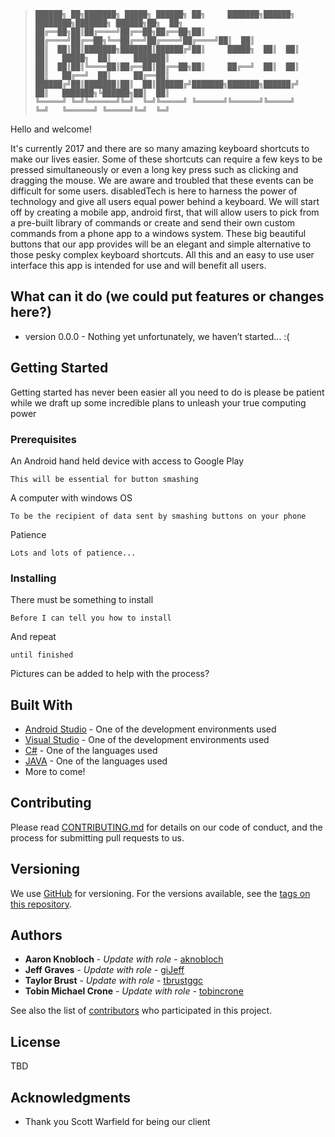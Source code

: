 > ```
>██████╗ ██╗███████╗ █████╗ ██████╗ ██╗     ███████╗██████╗ ████████╗███████╗ ██████╗██╗  ██╗
>██╔══██╗██║██╔════╝██╔══██╗██╔══██╗██║     ██╔════╝██╔══██╗╚══██╔══╝██╔════╝██╔════╝██║  ██║
>██║  ██║██║███████╗███████║██████╔╝██║     █████╗  ██║  ██║   ██║   █████╗  ██║     ███████║
>██║  ██║██║╚════██║██╔══██║██╔══██╗██║     ██╔══╝  ██║  ██║   ██║   ██╔══╝  ██║     ██╔══██║
>██████╔╝██║███████║██║  ██║██████╔╝███████╗███████╗██████╔╝   ██║   ███████╗╚██████╗██║  ██║
>╚═════╝ ╚═╝╚══════╝╚═╝  ╚═╝╚═════╝ ╚══════╝╚══════╝╚═════╝    ╚═╝   ╚══════╝ ╚═════╝╚═╝  ╚═╝
> ```

Hello and welcome!  

It's currently 2017 and there are so many amazing keyboard shortcuts to make our lives easier.  Some of these shortcuts can require a few keys to be pressed simultaneously or even a long key press such as clicking and dragging the mouse.  We are aware and troubled that these events can be difficult for some users.  disabledTech is here to harness the power of technology and give all users equal power behind a keyboard.  We will start off by creating a mobile app, android first, that will allow users to pick from a pre-built library of commands or create and send their own custom commands from a phone app to a windows system.  These big beautiful buttons that our app provides will be an elegant and simple alternative to those pesky complex keyboard shortcuts.  All this and an easy to use user interface this app is intended for use and will benefit all users.

## What can it do (we could put features or changes here?)

* version 0.0.0 - Nothing yet unfortunately, we haven’t started... :(

## Getting Started

Getting started has never been easier all you need to do is please be patient while we draft up some incredible plans to unleash your true computing power

### Prerequisites

An Android hand held device with access to Google Play

```
This will be essential for button smashing
```
A computer with windows OS

```
To be the recipient of data sent by smashing buttons on your phone
```
Patience

```
Lots and lots of patience...
```


### Installing

There must be something to install

```
Before I can tell you how to install
```

And repeat

```
until finished
```

Pictures can be added to help with the process?



## Built With

* [Android Studio](https://developer.android.com/studio/index.html) - One of the development environments used
* [Visual Studio](https://www.visualstudio.com/) - One of the development environments used
* [C#](https://docs.microsoft.com/en-us/dotnet/csharp/csharp) - One of the languages used
* [JAVA](http://docs.oracle.com/javase/8/) - One of the languages used
* More to come!

## Contributing

Please read [CONTRIBUTING.md](https://github.com/soft-eng-practicum/disabledTech/blob/master/CONTRIBUTING) for details on our code of conduct, and the process for submitting pull requests to us.

## Versioning

We use [GitHub](http://github.com/) for versioning. For the versions available, see the [tags on this repository](https://github.com/soft-eng-practicum/disabledTech/tags). 

## Authors

* **Aaron Knobloch** - *Update with role* - [aknobloch](https://github.com/aknobloch)
* **Jeff Graves** - *Update with role* - [giJeff](https://github.com/giJeff)
* **Taylor Brust** - *Update with role* - [tbrustggc](https://github.com/tbrustggc)
* **Tobin Michael Crone** - *Update with role* - [tobincrone](https://github.com/tobincrone)

See also the list of [contributors](https://github.com/soft-eng-practicum/disabledTech/graphs/contributors) who participated in this project.

## License

TBD

## Acknowledgments

* Thank you Scott Warfield for being our client
